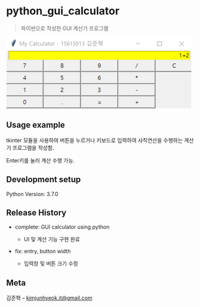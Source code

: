 # python_gui_calculator
> 파이썬으로 작성한 GUI 계산기 프로그램

![](readme-img/header.png)

## Usage example

tkinter 모듈을 사용하여 버튼을 누르거나 키보드로 입력하여 사칙연산을 수행하는 계산기 프로그램을 작성함.

Enter키를 눌러 계산 수행 가능.


## Development setup

Python Version:
3.7.0


## Release History

* complete: GUI calculator using python
    * UI 및 계산 기능 구현 완료

* fix: entry, button width
    * 입력창 및 버튼 크기 수정


## Meta

김준혁 – kimjunhyeok.it@gmail.com
